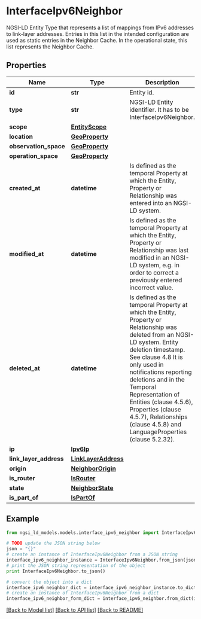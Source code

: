 # InterfaceIpv6Neighbor

NGSI-LD Entity Type that represents a list of mappings from IPv6 addresses to link-layer addresses. Entries in this list in the intended configuration are used as static entries in the Neighbor Cache. In the operational state, this list represents the Neighbor Cache. 

## Properties
Name | Type | Description | Notes
------------ | ------------- | ------------- | -------------
**id** | **str** | Entity id.  | [optional] 
**type** | **str** | NGSI-LD Entity identifier. It has to be InterfaceIpv6Neighbor. | [optional] [default to 'InterfaceIpv6Neighbor']
**scope** | [**EntityScope**](EntityScope.md) |  | [optional] 
**location** | [**GeoProperty**](GeoProperty.md) |  | [optional] 
**observation_space** | [**GeoProperty**](GeoProperty.md) |  | [optional] 
**operation_space** | [**GeoProperty**](GeoProperty.md) |  | [optional] 
**created_at** | **datetime** | Is defined as the temporal Property at which the Entity, Property or Relationship was entered into an NGSI-LD system.  | [optional] [readonly] 
**modified_at** | **datetime** | Is defined as the temporal Property at which the Entity, Property or Relationship was last modified in an NGSI-LD system, e.g. in order to correct a previously entered incorrect value.  | [optional] [readonly] 
**deleted_at** | **datetime** | Is defined as the temporal Property at which the Entity, Property or Relationship was deleted from an NGSI-LD system.  Entity deletion timestamp. See clause 4.8 It is only used in notifications reporting deletions and in the Temporal Representation of Entities (clause 4.5.6), Properties (clause 4.5.7), Relationships (clause 4.5.8) and LanguageProperties (clause 5.2.32).  | [optional] [readonly] 
**ip** | [**Ipv6Ip**](Ipv6Ip.md) |  | 
**link_layer_address** | [**LinkLayerAddress**](LinkLayerAddress.md) |  | 
**origin** | [**NeighborOrigin**](NeighborOrigin.md) |  | 
**is_router** | [**IsRouter**](IsRouter.md) |  | [optional] 
**state** | [**NeighborState**](NeighborState.md) |  | [optional] 
**is_part_of** | [**IsPartOf**](IsPartOf.md) |  | 

## Example

```python
from ngsi_ld_models.models.interface_ipv6_neighbor import InterfaceIpv6Neighbor

# TODO update the JSON string below
json = "{}"
# create an instance of InterfaceIpv6Neighbor from a JSON string
interface_ipv6_neighbor_instance = InterfaceIpv6Neighbor.from_json(json)
# print the JSON string representation of the object
print InterfaceIpv6Neighbor.to_json()

# convert the object into a dict
interface_ipv6_neighbor_dict = interface_ipv6_neighbor_instance.to_dict()
# create an instance of InterfaceIpv6Neighbor from a dict
interface_ipv6_neighbor_form_dict = interface_ipv6_neighbor.from_dict(interface_ipv6_neighbor_dict)
```
[[Back to Model list]](../README.md#documentation-for-models) [[Back to API list]](../README.md#documentation-for-api-endpoints) [[Back to README]](../README.md)


